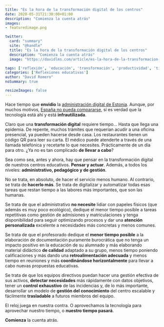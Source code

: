 ```yaml
---
title: "Es la hora de la transformación digital de los centros"
date: 2020-05-31T21:30:00+01:00
description: "Comienza la cuenta atrás"
images:
- featuredimage.png

twitter:
  card: "summary"
  site: "@handle"
  title: "Es la hora de la transformación digital de los centros"
  description: "Comienza la cuenta atrás"
  image: "https://davidlms.com/article/es-la-hora-de-la-transformacion-digital-de-los-centros/featuredimage.png"

tags: ['reflexión', 'educación', 'transformación', 'productividad', 'tiempo', 'gestión', 'digital']
categories: ['Reflexiones educativas']
author: "David Romero"
noSummary: true

resizeImages: false
---
```


Hace tiempo que **envidio** la [administración digital de Estonia](https://elpais.com/elpais/2018/04/05/eps/1522927807_984041.html). Aunque, por muchos motivos, [España no pueda compararse](https://analiticapublica.es/espana-no-es-estonia/), sí es verdad que la tecnología está ahí y está **infrautilizada**.

Claro que una **transformación digital** requiere tiempo… Hasta que llega una epidemia. De repente, muchos trámites que requerían acudir a una oficina presencial, ya pueden hacerse desde casa. Los restaurantes tienen un código QR para leer su carta. El médico puede atenderte a través de una llamada telefónica y recetarte lo que necesites. Prácticamente de un día para otro. ¿Ya no es tan complicado **de llevar a cabo**?

Sea como sea, antes y ahora, hay que pensar en la transformación digital de nuestros centros educativos. **Pensar y actuar**. Además, a todos los niveles: **administrativo, pedagógico y de gestión**.

No se trata, en absoluto, de hacer el servicio menos humano. Al contrario, se trata de **hacerlo más**. Se trata de digitalizar y automatizar todas esas tareas que restan tiempo a las labores más importantes, que son las humanas.

Se trata de que el administrativo **no necesite** lidiar con papeles físicos (que además es muy poco ecológico), dedique el menor tiempo posible  a tareas repetitivas como gestión de admisiones y matriculaciones y tenga disponibilidad para seguir optimizando procesos y dar una **atención personalizada** excelente a necesidades más concretas y menos comunes.

Se trata de que el profesorado dedique el **menor tiempo posible** a la elaboración de documentación puramente burocrática que no tenga un impacto positivo en la educación de su alumnado y más elaborando material didáctico **de calidad** adaptado a su grupo, menos tiempo poniendo calificaciones y más dando una **retroalimentación adecuada** y menos tiempo en reuniones y más **coordinándose horizontalmente** para llevar a cabo nuevas propuestas educativas.

Se trata de que los equipos directivos puedan hacer una gestión efectiva de sus activos, **detectar necesidades** más rápidamente con datos objetivos, tener un **control exhaustivo** de las incidencias y, de lo más importante, desarrollar un modelo de **gestión del conocimiento** del centro escalable y fácilmente **trasladable** a futuros miembros del equipo.

El reloj juega en nuestra contra. O aprovechamos la tecnología para aprovechar nuestro tiempo, o **nuestro tiempo pasará**.

**Comienza** la cuenta atrás.